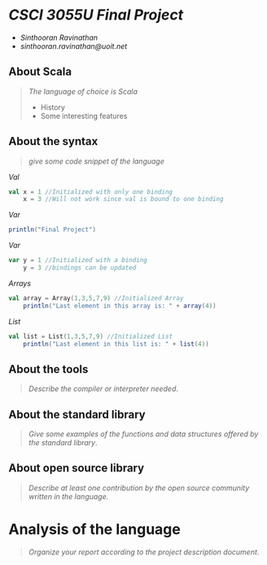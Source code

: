 # _CSCI 3055U Final Project_

- _Sinthooran Ravinathan_
- _sinthooran.ravinathan@uoit.net_

## About Scala

> _The language of choice is Scala_
>
> - History
> - Some interesting features

## About the syntax

> _give some code snippet of the language_

*Val*

```scala
val x = 1 //Initialized with only one binding
    x = 3 //Will not work since val is bound to one binding
```
*Var*

```scala
println("Final Project")
```

*Var*

```scala
var y = 1 //Initialized with a binding
    y = 3 //bindings can be updated
```

*Arrays*

```scala
val array = Array(1,3,5,7,9) //Initialized Array
    println("Last element in this array is: " + array(4))
```

*List*

```scala
val list = List(1,3,5,7,9) //Initialized List
    println("Last element in this list is: " + list(4))
```

## About the tools

> _Describe the compiler or interpreter needed_.

## About the standard library

> _Give some examples of the functions and data structures
> offered by the standard library_.

## About open source library

> _Describe at least one contribution by the open source
community written in the language._

# Analysis of the language

> _Organize your report according to the project description
document_.


